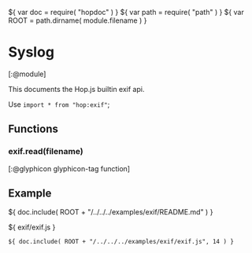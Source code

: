 ${ var doc = require( "hopdoc" ) }
${ var path = require( "path" ) }
${ var ROOT = path.dirname( module.filename ) }

Syslog
======
[:@module]

This documents the Hop.js builtin exif api.

Use `import * from "hop:exif"`;


Functions
---------

### exif.read(filename) ###
[:@glyphicon glyphicon-tag function]


Example
-------

${ doc.include( ROOT + "/../../../examples/exif/README.md" ) }

${ <span class="label label-info">exif/exif.js</span> }

```hopscript
${ doc.include( ROOT + "/../../../examples/exif/exif.js", 14 ) }
```




